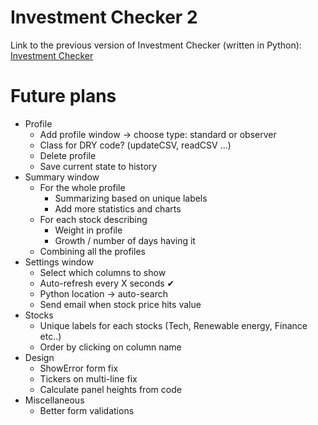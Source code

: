 # Investment Checker 2
Link to the previous version of Investment Checker (written in Python): [Investment Checker](https://github.com/itsmeeandrew/InvestmentChecker)

# Future plans
- Profile
  - Add profile window -> choose type: standard or observer
  - Class for DRY code? (updateCSV, readCSV ...)
  - Delete profile
  - Save current state to history
- Summary window
  - For the whole profile
    - Summarizing based on unique labels
    - Add more statistics and charts
  - For each stock describing
    - Weight in profile
    - Growth / number of days having it
  - Combining all the profiles
- Settings window
  - Select which columns to show
  - Auto-refresh every X seconds ✔
  - Python location -> auto-search
  - Send email when stock price hits value
- Stocks
  - Unique labels for each stocks (Tech, Renewable energy, Finance etc..)
  - Order by clicking on column name
- Design
  - ShowError form fix
  - Tickers on multi-line fix
  - Calculate panel heights from code
- Miscellaneous
  - Better form validations